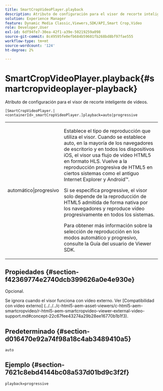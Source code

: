 ```yaml
---
title: SmartCropVideoPlayer.playback
description: Atributo de configuración para el visor de recorte inteligente de vídeos.
solution: Experience Manager
feature: Dynamic Media Classic,Viewers,SDK/API,Smart Crop,Video
role: Developer,User
exl-id: 6df94fe7-30ea-42f1-a39e-50219259a098
source-git-commit: 8c49595fe0efb684b59601fb268bd8bf97fae555
workflow-type: tm+mt
source-wordcount: '124'
ht-degree: 2%

---
```


# SmartCropVideoPlayer.playback{#smartcropvideoplayer-playback}

Atributo de configuración para el visor de recorte inteligente de vídeos.

`[SmartCropVideoPlayer.|<containerId>_smartCropVideoPlayer.]playback=auto|progressive`

<table id="table_C616483932C2482CA9794DDD7313FD7C"> 
 <tbody> 
  <tr> 
   <td colname="col1"> <p> <span class="codeph"> automático|progresivo</span> </p> </td> 
   <td colname="col2"> <p> Establece el tipo de reproducción que utiliza el visor. Cuando se establece <span class="codeph"> auto</span>, en la mayoría de los navegadores de escritorio y en todos los dispositivos iOS, el visor usa flujo de vídeo HTML5 en formato HLS. Vuelve a la reproducción progresiva de HTML5 en ciertos sistemas como el antiguo Internet Explorer y Android™. </p> <p>Si se especifica <span class="codeph"> progressive</span>, el visor solo depende de la reproducción de HTML5 admitida de forma nativa por los navegadores y reproduce vídeo progresivamente en todos los sistemas. </p> <p>Para obtener más información sobre la selección de reproducción en los modos automático y progresivo, consulte la Guía del usuario de Viewer SDK. </p> </td> 
  </tr> 
 </tbody> 
</table>

## Propiedades {#section-f42369774e2740dcb399626a0e4e930e}

Opcional.

Se ignora cuando el visor funciona con vídeo externo. Ver [Compatibilidad con vídeo externo]
(../../../c-html5-aem-asset-viewers/c-html5-aem-smartcropvideo/r-html5-aem-smartcropvideo-viewer-external-video-support.md#concept-22c67fee43274a29b28ee16770b1b1f3).

## Predeterminado {#section-d016470e92a74f98a18c4ab3489410a5}

`auto`

## Ejemplo {#section-7621c8ebd4144bc08a537d01bd9c3f2f}

```
playback=progressive
```
